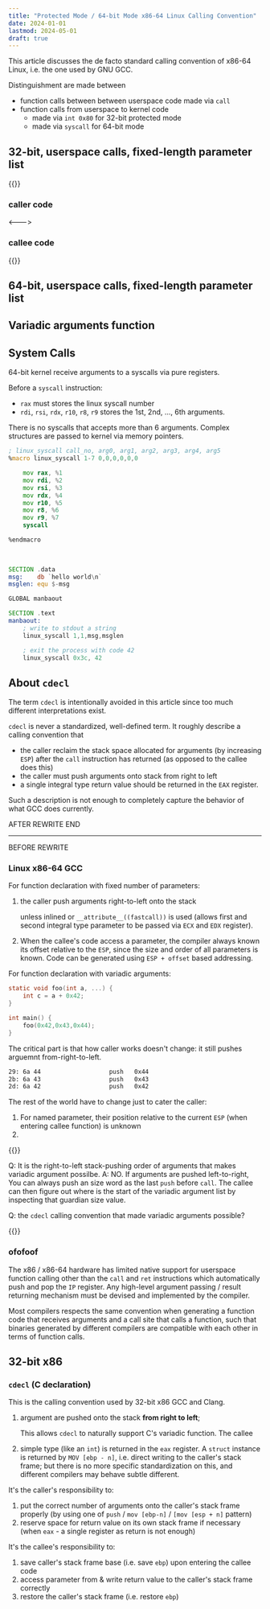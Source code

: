 ```yaml
---
title: "Protected Mode / 64-bit Mode x86-64 Linux Calling Convention"
date: 2024-01-01
lastmod: 2024-05-01
draft: true
---
```


This article discusses the de facto standard calling convention of x86-64 Linux, i.e. the one used by GNU GCC.

<!--more-->

Distinguishment are made between 
- function calls between between userspace code made via `call`
- function calls from userspace to kernel code
    - made via `int 0x80` for 32-bit protected mode 
    - made via `syscall` for 64-bit mode


## 32-bit, userspace calls, fixed-length parameter list

{{<columns>}}

### caller code

<--->

### callee code

{{</columns>}}

## 64-bit, userspace calls, fixed-length parameter list

## Variadic arguments function

## System Calls

64-bit kernel receive arguments to a syscalls via pure registers.

Before a `syscall` instruction:
- `rax` must stores the linux syscall number
- `rdi`, `rsi`, `rdx`, `r10`, `r8`, `r9` stores the 1st, 2nd, ..., 6th arguments.

There is no syscalls that accepts more than 6 arguments.
Complex structures are passed to kernel via memory pointers.

```asm
; linux_syscall call_no, arg0, arg1, arg2, arg3, arg4, arg5
%macro linux_syscall 1-7 0,0,0,0,0,0

    mov rax, %1
    mov rdi, %2
    mov rsi, %3
    mov rdx, %4
    mov r10, %5
    mov r8, %6
    mov r9, %7
    syscall

%endmacro
    
    

SECTION .data
msg:    db `hello world\n`
msglen: equ $-msg

GLOBAL manbaout

SECTION .text
manbaout:
    ; write to stdout a string
    linux_syscall 1,1,msg,msglen

    ; exit the process with code 42
    linux_syscall 0x3c, 42
```

## About `cdecl`

The term `cdecl` is intentionally avoided in this article since too much different interpretations exist.

`cdecl` is never a standardized, well-defined term. It roughly describe a calling convention that
- the caller reclaim the stack space allocated for arguments (by increasing `ESP`) after the `call` instruction has returned (as opposed to the callee does this)
- the caller must push arguments onto stack from right to left
- a single integral type return value should be returned in the `EAX` register.

Such a description is not enough to completely capture the behavior of what GCC does currently.

AFTER REWRITE END

------------------------------------

BEFORE REWRITE

### Linux x86-64 GCC

For function declaration with fixed number of parameters:
1. the caller push arguments right-to-left onto the stack

    unless inlined or `__attribute__((fastcall))` is used (allows first and second integral type parameter to be passed via `ECX` and `EDX` register).

2. When the callee's code access a parameter, the compiler always known its offset relative to the `ESP`, since the size and order of all parameters is known. Code can be generated using `ESP + offset` based addressing.

For function declaration with variadic arguments:

```c
static void foo(int a, ...) {
    int c = a + 0x42;
}

int main() {
    foo(0x42,0x43,0x44);
}
```

The critical part is that how caller works doesn't change: it still pushes arguemnt from-right-to-left.

```sh
29:	6a 44                	push   0x44
2b:	6a 43                	push   0x43
2d:	6a 42                	push   0x42
```

The rest of the world have to change just to cater the caller:
1. For named parameter, their position relative to the current `ESP` (when entering callee function) is unknown
2. 

{{<card>}}

Q: It is the right-to-left stack-pushing order of arguments that makes variadic argument possilbe.
A: NO. If arguments are pushed left-to-right, You can always push an size word as the last `push` before `call`. The callee can then figure out where is the start of the variadic argument list by inspecting that guardian size value.

Q: the `cdecl` calling convention that made variadic arguments possible?

{{</card>}}


### ofofoof

The x86 / x86-64 hardware has limited native support for userspace function calling other than 
the `call` and `ret` instructions which automatically push and pop the `IP` register.
Any high-level argument passing / result returning mechanism must be devised and implemented by the compiler.

Most compilers respects the same convention when generating a function code that receives arguments and a call site that calls a function,
such that binaries generated by different compilers are compatible with each other in terms of function calls.


## 32-bit x86 

### `cdecl` (C declaration)

This is the calling convention used by 32-bit x86 GCC and Clang.

1. argument are pushed onto the stack **from right to left**;

    This allows `cdecl` to naturally support C's variadic function.
    The callee 

2. simple type (like an `int`) is returned in the `eax` register. A `struct` instance is returned by `MOV [ebp - n]`, i.e. direct writing to the caller's stack frame; but there is no more specific standardization on this, and different compilers may behave subtle different.

It's the caller's responsibility to:
1. put the correct number of arguments onto the caller's stack frame properly (by using one of `push` / `mov [ebp-n]` / `[mov [esp + n]` pattern)
2. reserve space for return value on its own stack frame if necessary (when `eax` - a single register as return is not enough)

It's the callee's responsibility to:
1. save caller's stack frame base (i.e. save `ebp`) upon entering the callee code
2. access parameter from & write return value to the caller's stack frame correctly
2. restore the caller's stack frame (i.e. restore `ebp`)

